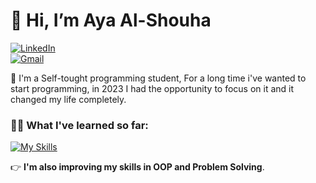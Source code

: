 # 👋 Hi, I’m Aya Al-Shouha
[![LinkedIn](https://img.shields.io/badge/LinkedIn-Profile-blue?style=flat&logo=linkedin&logoColor=white)](www.linkedin.com/in/aya-al-shouha) 	
[![Gmail](https://img.shields.io/badge/Gmail-Profile-red?style=flat-square&logo=gmail&logoColor=white)](mailto:aya.alshouha11@gmail.com)

 👀 I'm a Self-tought programming student, For a long time i've wanted to start programming, in 2023 I had the opportunity to focus on it and it changed my life completely.

### :woman_technologist:	 What I've learned so far:

  [![My Skills](https://skillicons.dev/icons?i=cs,cpp,dotnet,git,github,&perline=5)](https://skillicons.dev)
  
  :point_right:	**I'm also improving my skills in OOP and Problem Solving**.

  


<!---
ayaalshouha/ayaalshouha is a ✨ special ✨ repository because its `README.md` (this file) appears on your GitHub profile.
You can click the Preview link to take a look at your changes.
--->
